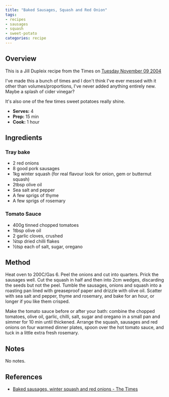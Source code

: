 ```yaml
---
title: "Baked Sausages, Squash and Red Onion"
tags:
- recipes
- sausages
- squash
- sweet-potato
categories: recipe
---
```


## Overview
This is a Jill Dupleix recipe from the Times on [Tuesday November 09 2004](https://www.thetimes.com/article/baked-sausages-winter-squash-and-red-onions-srjmdcwwz8z)

I've made this a bunch of times and I don't think I've ever messed with it other than volumes/proportions, I've never added anything entirely new. Maybe a splash of cider vinegar?

It's also one of the few times sweet potatoes really shine.

- **Serves:** 4
- **Prep:** 15 min 
- **Cook:** 1 hour

## Ingredients
### Tray bake
- 2 red onions
- 8 good pork sausages
- 1kg winter squash (for real flavour look for onion, gem or butternut squash)
- 2tbsp olive oil
- Sea salt and pepper
- A few sprigs of thyme
- A few sprigs of rosemary
### Tomato Sauce
- 400g tinned chopped tomatoes
- 1tbsp olive oil
- 2 garlic cloves, crushed
- ¼tsp dried chilli flakes
- ½tsp each of salt, sugar, oregano

## Method
Heat oven to 200C/Gas 6. Peel the onions and cut into quarters. Prick
the sausages well. Cut the squash in half and then into 2cm wedges,
discarding the seeds but not the peel. Tumble the sausages, onions and
squash into a roasting pan lined with greaseproof paper and drizzle
with olive oil. Scatter with sea salt and pepper, thyme and rosemary,
and bake for an hour, or longer if you like them crisped.

Make the tomato sauce before or after your bath: combine the chopped
tomatoes, olive oil, garlic, chilli, salt, sugar and oregano in a
small pan and simmer for 10 min until thickened. Arrange the squash,
sausages and red onions on four warmed dinner plates, spoon over the
hot tomato sauce, and tuck in a little extra fresh rosemary.

## Notes

No notes.

## References

- [Baked sausages, winter squash and red onions - The Times](https://www.thetimes.com/article/baked-sausages-winter-squash-and-red-onions-srjmdcwwz8z)